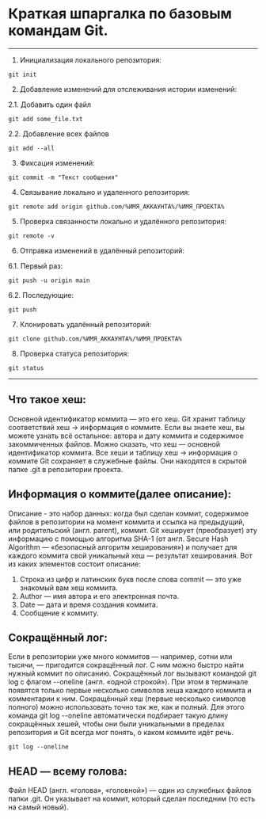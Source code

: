 # Краткая шпаргалка по базовым командам Git.

---

1. Инициализация локального репозитория:
```
git init
```

2. Добавление изменений для отслеживания истории изменений:

2.1. Добавить один файл
```
git add some_file.txt
```
2.2. Добавление всех файлов
```
git add --all
```

3. Фиксация изменений:
```
git commit -m "Текст сообщения"
```

4. Связывание локально и удаленного репозитория:
```
git remote add origin github.com/%ИМЯ_АККАУНТА%/%ИМЯ_ПРОЕКТА% 
```

5. Проверка связанности локально и удалённого репозитория:
```
git remote -v
```

6. Отправка изменений в удалённый репозиторий:

6.1. Первый раз:
```
git push -u origin main 
```
6.2. Последующие:
```
git push
```

7. Клонировать удалённый репозиторий:
```
git clone github.com/%ИМЯ_АККАУНТА%/%ИМЯ_ПРОЕКТА%
```

8. Проверка статуса репозитория:
```
git status
```  
---

## Что такое хеш:
Основной идентификатор коммита — это его хеш.
Git хранит таблицу соответствий хеш → информация о коммите. Если вы знаете хеш, вы можете узнать всё остальное: автора и дату коммита и содержимое закоммиченных файлов. Можно сказать, что хеш — основной идентификатор коммита.
Все хеши и таблицу хеш → информация о коммите Git сохраняет в служебные файлы. Они находятся в скрытой папке .git в репозитории проекта.

## Информация о коммите(далее описание): 
Описание - это набор данных: когда был сделан коммит, содержимое файлов в репозитории на момент коммита и ссылка на предыдущий, или родительский (англ. parent), коммит. Git хеширует (преобразует) эту информацию с помощью алгоритма SHA-1 (от англ. Secure Hash Algorithm — «безопасный алгоритм хеширования») и получает для каждого коммита свой уникальный хеш — результат хеширования.
Вот из каких элементов состоит описание:
1. Строка из цифр и латинских букв после слова commit — это уже знакомый вам хеш коммита.
2. Author — имя автора и его электронная почта.
3. Date — дата и время создания коммита.
4. Сообщение к коммиту.

## Сокращённый лог:
Если в репозитории уже много коммитов — например, сотни или тысячи, — пригодится сокращённый лог. С ним можно быстро найти нужный коммит по описанию.
Сокращённый лог вызывают командой git log с флагом --oneline (англ. «одной строкой»). При этом в терминале появятся только первые несколько символов хеша каждого коммита и комментарии к ним.
Сокращённый хеш (первые несколько символов полного) можно использовать точно так же, как и полный. Для этого команда git log --oneline автоматически подбирает такую длину сокращённых хешей, чтобы они были уникальными в пределах репозитория и Git всегда мог понять, о каком коммите идёт речь.
```
git log --oneline
```
## HEAD — всему голова:
Файл HEAD (англ. «голова», «головной») — один из служебных файлов папки .git. Он указывает на коммит, который сделан последним (то есть на самый новый).
